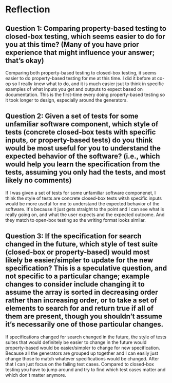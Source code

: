 # Reflection

## Question 1: Comparing property-based testing to closed-box testing, which seems easier to do for you at this time? (Many of you have prior experience that might influence your answer; that’s okay)

Comparing both property-based testing to closed-box testing, it seems easier to do property-based testing for me at this time. I did it before at co-op so I really knew what to do, and it is much easier jsut to think in specific examples of what inputs you get and outputs to expect based on documentation. This is the first-time every doing property-based testing so it took longer to design, especially around the generators.

## Question 2: Given a set of tests for some unfamiliar software component, which style of tests (concrete closed-box tests with specific inputs, or property-based tests) do you think would be most useful for you to understand the expected behavior of the software? (i.e., which would help you learn the specification from the tests, assuming you only had the tests, and most likely no comments)

If I was given a set of tests for some unfamiliar software componenet, I think the style of tests are concrete closed-box tests witsh specific inputs would be more useful for me to understand the expected behavior of the software. It's because it just gets straight to the point and I can see what is really going on, and what the user expects and the expected outcome. And they match to open-box testing so the writing format looks similar.

## Question 3: If the specification for search changed in the future, which style of test suite (closed-box or property-based) would most likely be easier/simpler to update for the new specification? This is a speculative question, and not specific to a particular change; example changes to consider include changing it to assume the array is sorted in decreasing order rather than increasing order, or to take a set of elements to search for and return true if all of them are present, though you shouldn’t assume it’s necessarily one of those particular changes.

If specifications changed for search changed in the future, the style of tests suites that would definitely be easier to change in the future would property-based would be easier/simpler to change for new specification. Because all the generators are grouped up together and I can easily just change those to match whatever specifications would be changed. After that I can just focus on the failing test cases. Compared to closed-box testing you have to jump around and try to find which test cases matter and which don't matter anymore.